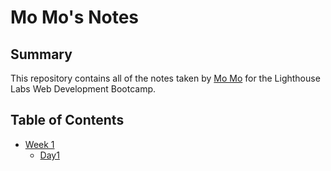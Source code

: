 # Mo Mo's Notes

## Summary
This repository contains all of the notes taken by [Mo Mo](https://github.com/MoMoZin) for the Lighthouse Labs Web Development Bootcamp.

## Table of Contents
* [Week 1](/Week_1/)
  * [Day1](/Week_1/Day_1/)